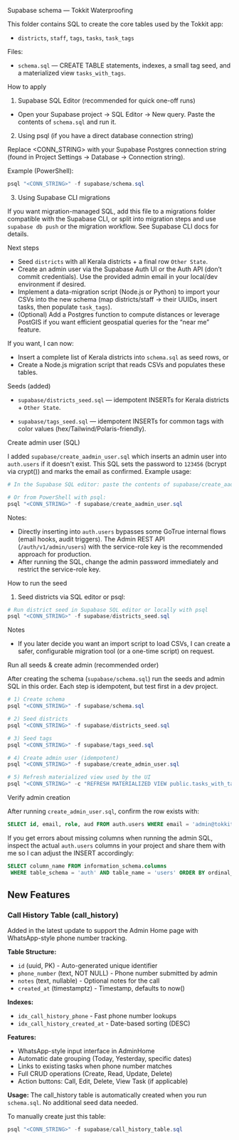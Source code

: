Supabase schema — Tokkit Waterproofing

This folder contains SQL to create the core tables used by the Tokkit app:
- `districts`, `staff`, `tags`, `tasks`, `task_tags`

Files:
- `schema.sql` — CREATE TABLE statements, indexes, a small tag seed, and a materialized view `tasks_with_tags`.

How to apply

1) Supabase SQL Editor (recommended for quick one-off runs)

- Open your Supabase project → SQL Editor → New query. Paste the contents of `schema.sql` and run it.

2) Using psql (if you have a direct database connection string)

Replace <CONN_STRING> with your Supabase Postgres connection string (found in Project Settings → Database → Connection string).

Example (PowerShell):

```powershell
psql "<CONN_STRING>" -f supabase/schema.sql
```

3) Using Supabase CLI migrations

If you want migration-managed SQL, add this file to a migrations folder compatible with the Supabase CLI, or split into migration steps and use `supabase db push` or the migration workflow. See Supabase CLI docs for details.

Next steps

- Seed `districts` with all Kerala districts + a final row `Other State`.
- Create an admin user via the Supabase Auth UI or the Auth API (don’t commit credentials). Use the provided admin email in your local/dev environment if desired.
- Implement a data-migration script (Node.js or Python) to import your CSVs into the new schema (map districts/staff -> their UUIDs, insert tasks, then populate `task_tags`).
- (Optional) Add a Postgres function to compute distances or leverage PostGIS if you want efficient geospatial queries for the “near me” feature.

If you want, I can now:

- Insert a complete list of Kerala districts into `schema.sql` as seed rows, or
- Create a Node.js migration script that reads CSVs and populates these tables.

Seeds (added)

- `supabase/districts_seed.sql` — idempotent INSERTs for Kerala districts + `Other State`.

- `supabase/tags_seed.sql` — idempotent INSERTs for common tags with color values (hex/Tailwind/Polaris-friendly).

Create admin user (SQL)

I added `supabase/create_aadmin_user.sql` which inserts an admin user into `auth.users` if it doesn't exist. This SQL sets the password to `123456` (bcrypt via crypt()) and marks the email as confirmed. Example usage:

```powershell
# In the Supabase SQL editor: paste the contents of supabase/create_aadmin_user.sql and run.

# Or from PowerShell with psql:
psql "<CONN_STRING>" -f supabase/create_aadmin_user.sql
```

Notes:
- Directly inserting into `auth.users` bypasses some GoTrue internal flows (email hooks, audit triggers). The Admin REST API (`/auth/v1/admin/users`) with the service-role key is the recommended approach for production.
- After running the SQL, change the admin password immediately and restrict the service-role key.

How to run the seed

1) Seed districts via SQL editor or psql:

```powershell
# Run district seed in Supabase SQL editor or locally with psql
psql "<CONN_STRING>" -f supabase/districts_seed.sql
```

Notes
- If you later decide you want an import script to load CSVs, I can create a safer, configurable migration tool (or a one-time script) on request.

Run all seeds & create admin (recommended order)

After creating the schema (`supabase/schema.sql`) run the seeds and admin SQL in this order. Each step is idempotent, but test first in a dev project.

```powershell
# 1) Create schema
psql "<CONN_STRING>" -f supabase/schema.sql

# 2) Seed districts
psql "<CONN_STRING>" -f supabase/districts_seed.sql

# 3) Seed tags
psql "<CONN_STRING>" -f supabase/tags_seed.sql

# 4) Create admin user (idempotent)
psql "<CONN_STRING>" -f supabase/create_admin_user.sql

# 5) Refresh materialized view used by the UI
psql "<CONN_STRING>" -c "REFRESH MATERIALIZED VIEW public.tasks_with_tags;"
```

Verify admin creation

After running `create_admin_user.sql`, confirm the row exists with:

```sql
SELECT id, email, role, aud FROM auth.users WHERE email = 'admin@tokkit.app';
```

If you get errors about missing columns when running the admin SQL, inspect the actual `auth.users` columns in your project and share them with me so I can adjust the INSERT accordingly:

```sql
SELECT column_name FROM information_schema.columns
 WHERE table_schema = 'auth' AND table_name = 'users' ORDER BY ordinal_position;
```

## New Features

### Call History Table (call_history)

Added in the latest update to support the Admin Home page with WhatsApp-style phone number tracking.

**Table Structure:**
- `id` (uuid, PK) - Auto-generated unique identifier
- `phone_number` (text, NOT NULL) - Phone number submitted by admin
- `notes` (text, nullable) - Optional notes for the call
- `created_at` (timestamptz) - Timestamp, defaults to now()

**Indexes:**
- `idx_call_history_phone` - Fast phone number lookups
- `idx_call_history_created_at` - Date-based sorting (DESC)

**Features:**
- WhatsApp-style input interface in AdminHome
- Automatic date grouping (Today, Yesterday, specific dates)
- Links to existing tasks when phone number matches
- Full CRUD operations (Create, Read, Update, Delete)
- Action buttons: Call, Edit, Delete, View Task (if applicable)

**Usage:**
The call_history table is automatically created when you run `schema.sql`. No additional seed data needed.

To manually create just this table:
```powershell
psql "<CONN_STRING>" -f supabase/call_history_table.sql
```
